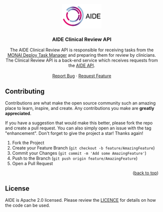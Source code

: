 <!--
  ~ Copyright 2022 Guy’s and St Thomas’ NHS Foundation Trust
  ~
  ~ Licensed under the Apache License, Version 2.0 (the "License");
  ~ you may not use this file except in compliance with the License.
  ~ You may obtain a copy of the License at
  ~
  ~ http://www.apache.org/licenses/LICENSE-2.0
  ~
  ~ Unless required by applicable law or agreed to in writing, software
  ~ distributed under the License is distributed on an "AS IS" BASIS,
  ~ WITHOUT WARRANTIES OR CONDITIONS OF ANY KIND, either express or implied.
  ~ See the License for the specific language governing permissions and
  ~ limitations under the License.
-->

<a name="readme-top"></a>

<div align="center">
  <a href="https://github.com/AI4VBH/AIDE-clinical-review-api">
    <img src="aide-logo.png" alt="Logo" height="80">
  </a>

<h3 align="center">AIDE Clinical Review API</h3>

  <p align="center">
    The AIDE Clinical Review API is responsible for receiving tasks from the <a href="https://github.com/Project-MONAI/monai-deploy-workflow-manager" target="_blank">MONAI Deploy Task Manager</a> and preparing them for review by clinicians. The Clinical Review API is a back-end service which receives requests from the <a href="https://github.com/AI4VBH/AIDE-API" target="_blank">AIDE API</a>.
    <br />
    <br />
    <a href="https://github.com/AI4VBH/AIDE-clinical-review-api/issues">Report Bug</a>
    ·
    <a href="https://github.com/AI4VBH/AIDE-clinical-review-api/issues">Request Feature</a>
  </p>
</div>

<!-- CONTRIBUTING -->
## Contributing

Contributions are what make the open source community such an amazing place to learn, inspire, and create. Any contributions you make are **greatly appreciated**.

If you have a suggestion that would make this better, please fork the repo and create a pull request. You can also simply open an issue with the tag "enhancement".
Don't forget to give the project a star! Thanks again!

1. Fork the Project
2. Create your Feature Branch (`git checkout -b feature/AmazingFeature`)
3. Commit your Changes (`git commit -m 'Add some AmazingFeature'`)
4. Push to the Branch (`git push origin feature/AmazingFeature`)
5. Open a Pull Request

<div align="right">(<a href="#readme-top">back to top</a>)</div>

<!-- LICENSE -->
## License

AIDE is Apache 2.0 licensed. Please review the [LICENCE](LICENCE) for details on how the code can be used.